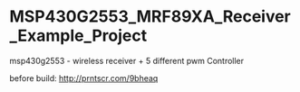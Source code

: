 # MSP430G2553_MRF89XA_Receiver_Example_Project
msp430g2553 - wireless receiver + 5 different pwm Controller


before build: http://prntscr.com/9bheaq

